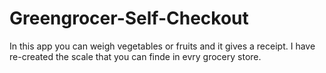 # Greengrocer-Self-Checkout

In this app you can weigh  vegetables or fruits and it gives a receipt.
I have re-created the scale that you can  finde in evry grocery store.
